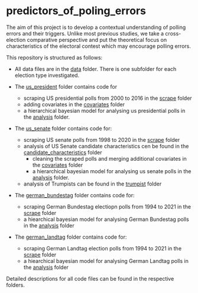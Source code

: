 # predictors_of_poling_errors
The aim of this project is to develop a contextual understanding of polling errors and their triggers. Unlike most previous studies, we take a cross-election comparative perspective and put the theoretical focus on characteristics of the electoral contest which may encourage polling errors.

This repository is structured as follows:

- All data files are in the [data](https://github.com/SinaMaria412/predictors_of_polling_errors/tree/master/data) folder. There is one subfolder for each election type investigated.
- The [us_president](https://github.com/SinaMaria412/predictors_of_polling_errors/tree/master/us_president) folder contains code for
  - scraping US presidential polls from 2000 to 2016 in the [scrape](https://github.com/SinaMaria412/predictors_of_polling_errors/tree/master/us_president/scrape) folder
  - adding covariates in the [covariates](https://github.com/SinaMaria412/predictors_of_polling_errors/tree/master/us_president/covariates) folder
  - a hierarchical bayesian model for analysing us presidential polls in the [analysis](https://github.com/SinaMaria412/predictors_of_polling_errors/tree/master/us_president/analysis) folder.

- The [us_senate](https://github.com/SinaMaria412/predictors_of_polling_errors/tree/master/us_senate) folder contains code for:
  - scraping US senate polls from 1998 to 2020 in the [scrape](https://github.com/SinaMaria412/predictors_of_polling_errors/tree/master/us_senate/scrape) folder
  - analysis of US Senate candidate characteristics cen be found in the [candidate_characteristics](https://github.com/SinaMaria412/predictors_of_polling_errors/tree/master/us_senate/candidate_characteristics) folder
    - cleaning the scraped polls and merging additional covariates in the [covariates](https://github.com/SinaMaria412/predictors_of_polling_errors/tree/master/us_senate/candidate_characteristics/covariates) folder
    - a hierarchical bayesian model for analysing us senate polls in the [analysis](https://github.com/SinaMaria412/predictors_of_polling_errors/tree/master/us_senate/analysis) folder.
  -  analysis of Trumpists can be found in the [trumpist](https://github.com/SinaMaria412/predictors_of_polling_errors/tree/master/us_senate/trumpist) folder
- The [german_bundestag](https://github.com/SinaMaria412/predictors_of_polling_errors/tree/master/german_bundestag) folder contains code for:
  - scraping German Bundestag electiopn polls from 1994 to 2021 in the [scrape](https://github.com/SinaMaria412/predictors_of_polling_errors/tree/master/german_bundestag/scrape) folder
  - a hiearchical bayesian model for analysing German Bundestag polls in the [analysis](https://github.com/SinaMaria412/predictors_of_polling_errors/tree/master/german_bundestag/analysis) folder

- The [german_landtag](https://github.com/SinaMaria412/predictors_of_polling_errors/tree/master/german_landtag) folder contains code for:
  - scraping German Landtag election polls from 1994 to 2021 in the [scrape](https://github.com/SinaMaria412/predictors_of_polling_errors/tree/master/german_bundestag/scrape) folder
  - a hiearchical bayesian model for analysing German Landtag polls in the [analysis](https://github.com/SinaMaria412/predictors_of_polling_errors/tree/master/german_landtag/analysis) folder

  
Detailed descriptions for all code files can be found in the respective folders. 












